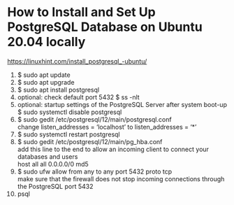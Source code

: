 # How to Install and Set Up PostgreSQL Database on Ubuntu 20.04 locally

https://linuxhint.com/install_postgresql_-ubuntu/

1. $ sudo apt update  
2. $ sudo apt upgrade  
3. $ sudo apt install postgresql  
4. optional: check default port 5432 $ ss -nlt  
5. optional: startup settings of the PostgreSQL Server after system boot-up $ sudo systemctl disable postgresql  
6. $ sudo gedit /etc/postgresql/12/main/postgresql.conf  
change listen_addresses = ‘localhost’ to  listen_addresses = ‘*’  
7. $ sudo systemctl restart postgresql
8. $ sudo gedit /etc/postgresql/12/main/pg_hba.conf  
add this line to the end to allow an incoming client to connect your databases and users  
host all all 0.0.0.0/0 md5
9. $ sudo ufw allow from any to any port 5432 proto tcp  
make sure that the firewall does not stop incoming connections through the PostgreSQL port 5432
10. psql